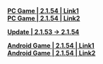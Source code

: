 **[PC Game | 2.1.54 | Link1](https://autopatchcn.bhsr.com/client/beta/20240412115254_dlNGzfMHUtyJ8y9B/StarRail_2.1.54.zip)**   
**[PC Game | 2.1.54 | Link2](https://bhrpg-prod.oss-accelerate.aliyuncs.com/client/beta/20240412115254_dlNGzfMHUtyJ8y9B/StarRail_2.1.54.zip)**

**[Update | 2.1.53 -> 2.1.54]( https://autopatchcn.bhsr.com/client/hkrpg_cn/game_2.1.53_2.1.54_hdiff_VvBMjDUPRCQqsnio.zip)** 

**[Android Game | 2.1.54 | Link1](https://autopatchcn.bhsr.com/client/beta/20240412115003_CchalvPEYvkzyC32/StarRail_2.1.54.apk)**   
**[Android Game | 2.1.54 | Link2](https://bhrpg-prod.oss-accelerate.aliyuncs.com/client/beta/20240412115003_CchalvPEYvkzyC32/StarRail_2.1.54.apk)**
